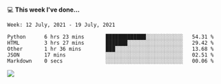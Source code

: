💻 **This week I've done...**

<!--START_SECTION:waka-->
```text
Week: 12 July, 2021 - 19 July, 2021

Python      6 hrs 23 mins       █████████████░░░░░░░░░░░░   54.31 % 
HTML        3 hrs 27 mins       ███████░░░░░░░░░░░░░░░░░░   29.42 % 
Other       1 hr 36 mins        ███░░░░░░░░░░░░░░░░░░░░░░   13.68 % 
JSON        17 mins             ░░░░░░░░░░░░░░░░░░░░░░░░░   02.51 % 
Markdown    0 secs              ░░░░░░░░░░░░░░░░░░░░░░░░░   00.06 %
```
<!--END_SECTION:waka-->

![](https://hits.seeyoufarm.com/api/count/incr/badge.svg?url=https%3A%2F%2Fgithub.com%2Fkuanhungchen&count_bg=%2379C83D&title_bg=%23555555&icon=github.svg&icon_color=%23E7E7E7&title=hits&edge_flat=false)
